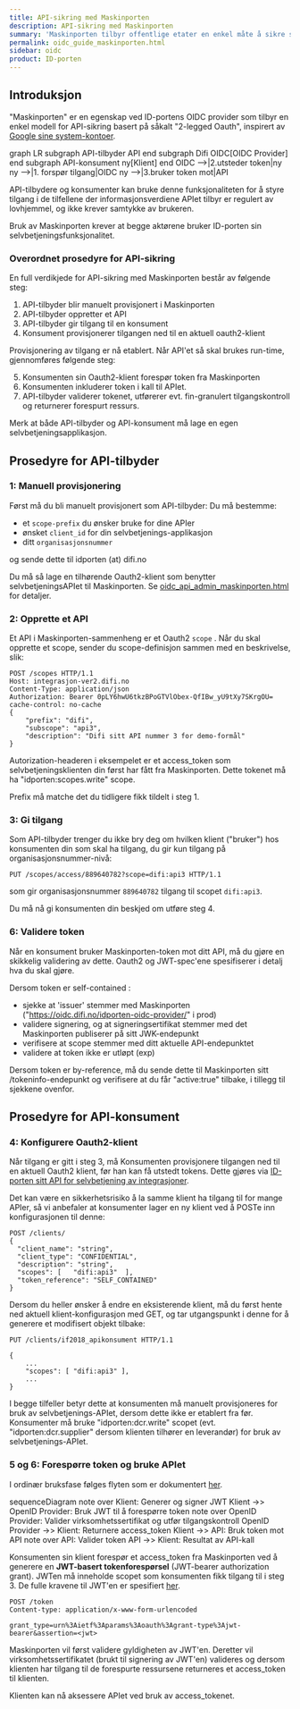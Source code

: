 ```yaml
---
title: API-sikring med Maskinporten
description: API-sikring med Maskinporten
summary: 'Maskinporten tilbyr offentlige etater en enkel måte å sikre sine APIer med virksomhetsautentisering og tilgangstyring.'
permalink: oidc_guide_maskinporten.html
sidebar: oidc
product: ID-porten
---
```


## Introduksjon


"Maskinporten" er en egenskap ved ID-portens OIDC provider som tilbyr en enkel modell for API-sikring basert på såkalt "2-legged Oauth", inspirert av [Google sine system-kontoer](https://developers.google.com/identity/protocols/OAuth2ServiceAccount).




<div class="mermaid">
graph LR
  subgraph API-tilbyder
    API
  end
  subgraph Difi
    OIDC[OIDC Provider]
  end
  subgraph API-konsument
     ny[Klient]
  end
  OIDC -->|2.utsteder token|ny
  ny -->|1. forspør tilgang|OIDC
  ny -->|3.bruker token mot|API
</div>

API-tilbydere og konsumenter kan bruke denne funksjonaliteten for å styre tilgang i de tilfellene der informasjonsverdiene APIet tilbyr er regulert av lovhjemmel, og ikke krever samtykke av brukeren.

Bruk av Maskinporten krever at begge aktørene bruker ID-porten sin selvbetjeningsfunksjonalitet.

### Overordnet prosedyre for API-sikring

En full verdikjede for API-sikring med Maskinporten består av følgende steg:

1. API-tilbyder blir manuelt provisjonert i Maskinporten
2. API-tilbyder oppretter et API
3. API-tilbyder gir tilgang til en konsument
4. Konsument provisjonerer tilgangen ned til en aktuell oauth2-klient

Provisjonering av tilgang er nå etablert.  Når API'et så skal brukes run-time, gjennomføres følgende steg:

5. Konsumenten sin Oauth2-klient forespør token fra Maskinporten
6. Konsumenten inkluderer token i kall til APIet.
7. API-tilbyder validerer tokenet, utførerer evt. fin-granulert tilgangskontroll og returnerer forespurt ressurs.

Merk at både API-tilbyder og API-konsument må lage en egen selvbetjeningsapplikasjon.  

## Prosedyre for API-tilbyder

### 1: Manuell provisjonering

Først må du bli manuelt provisjonert som API-tilbyder:  Du må bestemme:
* et `scope-prefix` du ønsker bruke for dine APIer
* ønsket `client_id` for din selvbetjenings-applikasjon
* ditt `organisasjonsnummer`

og sende dette til idporten (at) difi.no

Du må så lage en tilhørende Oauth2-klient som benytter selvbetjeningsAPIet til Maskinporten.  Se [oidc_api_admin_maskinporten.html](oidc_api_admin_maskinporten.html) for detaljer.

### 2: Opprette et API

Et API i Maskinporten-sammenheng er et Oauth2 `scope` . Når du skal opprette et scope, sender du scope-definisjon sammen med en beskrivelse, slik:

```
POST /scopes HTTP/1.1
Host: integrasjon-ver2.difi.no
Content-Type: application/json
Authorization: Bearer 0pLY6hwU6tkzBPoGTVlObex-QfIBw_yU9tXy7SKrgOU=
cache-control: no-cache
{
	"prefix": "difi",
	"subscope": "api3",
	"description": "Difi sitt API nummer 3 for demo-formål"
}
```
Autorization-headeren i eksempelet er et access_token som selvbetjeningsklienten din først har fått fra Maskinporten. Dette tokenet må ha "idporten:scopes.write" scope.

Prefix må matche det du tidligere fikk tildelt i steg 1.

### 3: Gi tilgang

Som API-tilbyder trenger du ikke bry deg om hvilken klient ("bruker") hos konsumenten din som skal ha tilgang, du gir kun tilgang på organisasjonsnummer-nivå:

```
PUT /scopes/access/889640782?scope=difi:api3 HTTP/1.1
```
som gir organisasjonsnummer `889640782` tilgang til scopet `difi:api3`.   

Du må nå gi konsumenten din beskjed om utføre steg 4.

### 6: Validere token

Når en konsument bruker Maskinporten-token mot ditt API, må du gjøre en skikkelig validering av dette.  Oauth2 og JWT-spec'ene spesifiserer i detalj hva du skal gjøre.  

Dersom token er self-contained :
- sjekke at 'issuer' stemmer med Maskinporten ("https://oidc.difi.no/idporten-oidc-provider/" i prod)
- validere signering, og at signeringsertifikat stemmer med det Maskinporten publiserer på sitt JWK-endepunkt
- verifisere at scope stemmer med ditt aktuelle  API-endepunktet
- validere at token ikke er utløpt (exp)

Dersom token er by-reference, må du sende dette til  Maskinporten sitt /tokeninfo-endepunkt og verifisere at du får "active:true" tilbake, i tillegg til sjekkene ovenfor.

## Prosedyre for API-konsument

### 4: Konfigurere Oauth2-klient

Når tilgang er gitt i steg 3, må Konsumenten provisjonere tilgangen ned til en aktuell Oauth2 klient, før han kan få utstedt tokens.  Dette gjøres via [ID-porten sitt API for selvbetjening av integrasjoner](oidc_api_admin.html#scopes).

Det kan være en sikkerhetsrisiko  å la samme klient ha tilgang til for mange APIer, så vi anbefaler at konsumenter lager en ny klient ved å POSTe inn konfigurasjonen til denne:
```
POST /clients/
{
  "client_name": "string",
  "client_type": "CONFIDENTIAL",
  "description": "string",
  "scopes": [   "difi:api3"  ],
  "token_reference": "SELF_CONTAINED"
}
```
Dersom du heller ønsker å endre en eksisterende klient, må du først hente ned aktuell klient-konfigurasjon med GET, og tar utgangspunkt i denne for å generere et modifisert objekt  tilbake:

```
PUT /clients/if2018_apikonsument HTTP/1.1

{
	...
    "scopes": [ "difi:api3" ],
	...
}
```

I begge tilfeller betyr dette at konsumenten må manuelt provisjoneres for bruk av selvbetjenings-APIet, dersom dette ikke er etablert fra før.  Konsumenter må bruke "idporten:dcr.write" scopet (evt. "idporten:dcr.supplier" dersom klienten tilhører en leverandør) for bruk av selvbetjenings-APIet.



### 5 og 6: Forespørre token og bruke APIet

I ordinær bruksfase følges flyten som er dokumentert [her](oidc_auth_server-to-server-oauth2.html).


<div class="mermaid">
sequenceDiagram
  note over Klient:  Generer og signer JWT
  Klient ->> OpenID Provider: Bruk JWT til å forespørre token
  note over OpenID Provider: Valider virksomhetssertifikat og utfør tilgangskontroll
  OpenID Provider ->> Klient: Returnere access_token
  Klient ->> API: Bruk token mot API
  note over API: Valider token
  API ->> Klient: Resultat av API-kall

</div>

Konsumenten sin klient forespør et access_token fra Maskinporten ved å generere en **JWT-basert tokenforespørsel** (JWT-bearer authorization grant). JWTen må inneholde scopet som konsumenten fikk tilgang til i steg 3.  De fulle kravene til JWT'en er spesifiert [her](oidc_auth_server-to-server-oauth2.html#grant).

```
POST /token
Content-type: application/x-www-form-urlencoded

grant_type=urn%3Aietf%3Aparams%3Aoauth%3Agrant-type%3Ajwt-bearer&assertion=<jwt>
```

Maskinporten vil først validere gyldigheten av JWT'en. Deretter vil virksomhetssertifikatet (brukt til signering av JWT'en) valideres og dersom klienten har tilgang til de forespurte ressursene returneres et access_token til klienten.

Klienten kan nå aksessere APIet ved bruk av access_tokenet.
